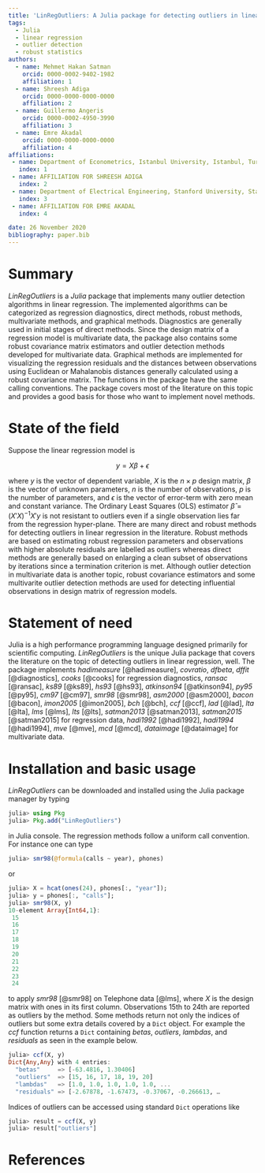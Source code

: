 ```yaml
---
title: 'LinRegOutliers: A Julia package for detecting outliers in linear regression'
tags:
  - Julia
  - linear regression
  - outlier detection
  - robust statistics
authors:
  - name: Mehmet Hakan Satman
    orcid: 0000-0002-9402-1982
    affiliation: 1
  - name: Shreesh Adiga
    orcid: 0000-0000-0000-0000
    affiliation: 2
  - name: Guillermo Angeris
    orcid: 0000-0002-4950-3990
    affiliation: 3
  - name: Emre Akadal
    orcid: 0000-0000-0000-0000 
    affiliation: 4
affiliations:
 - name: Department of Econometrics, Istanbul University, Istanbul, Turkey
   index: 1
 - name: AFFILIATION FOR SHREESH ADIGA
   index: 2
 - name: Department of Electrical Engineering, Stanford University, Stanford, California, USA
   index: 3
 - name: AFFILIATION FOR EMRE AKADAL
   index: 4

date: 26 November 2020
bibliography: paper.bib
---
```


# Summary

*LinRegOutliers* is a *Julia* package that implements many outlier detection algorithms in linear regression. The implemented algorithms can be categorized as regression diagnostics, direct methods, robust methods, multivariate methods, and graphical methods. 
Diagnostics are generally used in initial stages of direct methods. Since the design matrix of a regression model is multivariate data, the package also contains some robust covariance matrix estimators and outlier detection methods developed for multivariate data. Graphical methods are implemented for visualizing the regression residuals and the distances between observations using Euclidean or Mahalanobis distances generally calculated using a robust covariance matrix. The functions in the package have the same calling conventions. The package covers most of the literature on this topic and provides a good basis for those who want to implement novel methods.


# State of the field
Suppose the linear regression model is

$$
y = X \beta + \epsilon
$$

where $y$ is the vector of dependent variable, $X$ is the $n \times p$ design matrix, $\beta$ is the vector
of unknown parameters, $n$ is the number of observations, $p$ is the number of parameters, and $\epsilon$ is the vector of error-term with zero mean and constant 
variance. The Ordinary Least Squares (OLS) estimator $\hat{\beta} = (X'X)^{-1}X'y$ is not resistant to outliers even if a single 
observation lies far from the regression hyper-plane. There are many direct and robust methods for detecting outliers in linear regression in the literature. Robust methods are based on estimating robust regression parameters and observations with higher absolute residuals are labelled as outliers whereas direct methods are generally based on enlarging a clean subset of observations by iterations since a termination criterion is met. 
Although outlier detection in multivariate data is another topic, robust covariance estimators and some multivarite outlier detection methods are used for detecting influential observations in design matrix of regression models.
    
# Statement of need 

Julia is a high performance programming language designed primarily for scientific computing. *LinRegOutliers* is the unique Julia package that covers the literature on the topic of detecting outliers in linear regression, well. The package implements 
*hadimeasure* [@hadimeasure], *covratio*, *dfbeta*, *dffit* [@diagnostics], *cooks* [@cooks]  for regression diagnostics,
*ransac* [@ransac], *ks89* [@ks89], *hs93* [@hs93], *atkinson94* [@atkinson94],  *py95* [@py95], *cm97* [@cm97], *smr98* [@smr98], *asm2000* [@asm2000], *bacon* [@bacon],  *imon2005* [@imon2005], *bch* [@bch], *ccf* [@ccf], *lad* [@lad], *lta* [@lta], 
*lms* [@lms], *lts* [@lts], *satman2013* [@satman2013], *satman2015* [@satman2015] for regression data, *hadi1992* [@hadi1992], *hadi1994* [@hadi1994], *mve* [@mve], *mcd* [@mcd], *dataimage* [@dataimage] for multivariate data. 


# Installation and basic usage

*LinRegOutliers* can be downloaded and installed using the Julia package manager by typing

```julia
julia> using Pkg
julia> Pkg.add("LinRegOutliers")
```

in Julia console. The regression methods follow a uniform call convention. For instance one can type

```julia
julia> smr98(@formula(calls ~ year), phones)
```

or

```julia
julia> X = hcat(ones(24), phones[:, "year"]);
julia> y = phones[:, "calls"];
julia> smr98(X, y)
10-element Array{Int64,1}:
 15
 16
 17
 18
 19
 20
 21
 22
 23
 24

```

to apply *smr98* [@smr98] on Telephone data [@lms], where $X$ is the design matrix with ones in its first column. Observations 15th to 24th are reported as outliers by the method. Some methods return not only the indices of outliers but some extra details covered by a ```Dict``` object. For example the *ccf* function returns a ```Dict``` containing *betas*, *outliers*, *lambdas*, and *residuals* as seen in the example below.

```julia
julia> ccf(X, y)
Dict{Any,Any} with 4 entries:
  "betas"     => [-63.4816, 1.30406]
  "outliers"  => [15, 16, 17, 18, 19, 20]
  "lambdas"   => [1.0, 1.0, 1.0, 1.0, 1.0, ...
  "residuals" => [-2.67878, -1.67473, -0.37067, -0.266613, …
```

Indices of outliers can be accessed using standard ```Dict``` operations like

```julia
julia> result = ccf(X, y)
julia> result["outliers"]
```
 




# References
